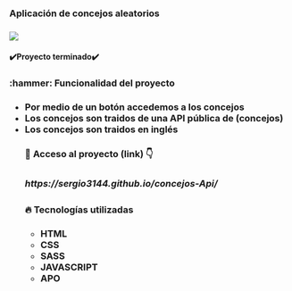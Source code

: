 <h3 align="left">Aplicación de concejos aleatorios<h3>
  <p align="left">
  <img align="center" src="https://img.shields.io/badge/license-Unlicense-blue.svg">
</p>
  
<h4 align="left">
✔️Proyecto terminado✔️
</h4>
<h3>:hammer: Funcionalidad del proyecto<h3>
 <ul>
    <li>Por medio de un botón accedemos a los concejos
    <li>Los concejos son traidos de una API pública de (concejos)
    <li>Los concejos son traidos en inglés
      
<h4> 📁 Acceso al proyecto (link) 👇<h3>
   <h5>https://sergio3144.github.io/concejos-Api/
<h4> 🔥 Tecnologías utilizadas <h4>

  <ul>
    <li> HTML
    <li> CSS
    <li> SASS
    <li> JAVASCRIPT
    <li> APO
